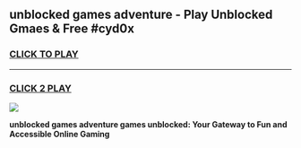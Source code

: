 
## unblocked games adventure - Play Unblocked Gmaes & Free #cyd0x
<h3>
<a href="https://premium.freeplayer.one?title=unblocked_games_adventure&ref=03M">CLICK TO PLAY</a></h3>
<hr>

<h3>
<a href="https://premium.freeplayer.one?title=unblocked_games_adventure&ref=03M">CLICK 2 PLAY</a>
  
</h3>

<a href="https://premium.freeplayer.one?title=unblocked_games_adventure&ref=03M"><img src="https://clearcache.store/games.png"></a>


**unblocked games adventure games unblocked: Your Gateway to Fun and Accessible Online Gaming**
